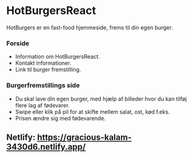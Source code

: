 # HotBurgersReact

HotBurgers er en fast-food hjemmeside, frems til din egen burger.

### Forside
 - Information om HotBurgersReact.
 - Kontakt informationer.
 - Link til burger fremstilling.
### Burgerfremstillings side
- Du skal lave din egen burger, med hjælp af billeder hvor du kan tilføj flere lag af fødevarer. 
- Swipe eller klik på pil for at skifte mellem salat, ost, kød f.eks. 
- Prisen ændre sig med fødevarende. 

## Netlify: https://gracious-kalam-3430d6.netlify.app/
